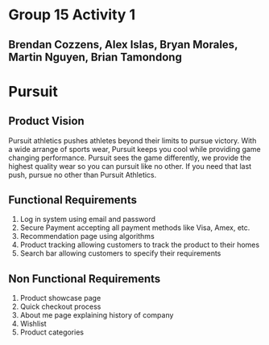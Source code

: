 # Group 15 Activity 1
## Brendan Cozzens, Alex Islas, Bryan Morales, Martin Nguyen, Brian Tamondong

# Pursuit
## Product Vision
Pursuit athletics pushes athletes beyond their limits to pursue victory. With a wide arrange of sports wear, Pursuit keeps you cool while providing game changing performance. Pursuit sees the game differently, we provide the highest quality wear so you can pursuit like no other. If you need that last push, pursue no other than Pursuit Athletics.

## Functional Requirements
1. Log in system using email and password
2. Secure Payment accepting all payment methods like Visa, Amex, etc.
3. Recommendation page using algorithms
4. Product tracking allowing customers to track the product to their homes
5. Search bar allowing customers to specify their requirements

## Non Functional Requirements
1. Product showcase page
2. Quick checkout process
3. About me page explaining history of company
4. Wishlist
5. Product categories

